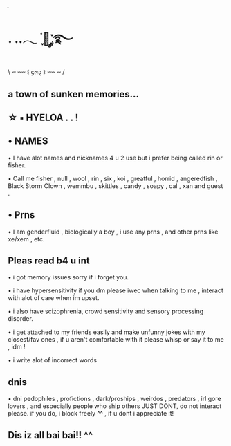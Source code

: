 #

#
 ִֶָ
 #         . ..𓂃 ࣪ ִֶָ🪽་༘࿐ 
\  ⏔ ⏔⏔ ꒰ ᧔ෆ᧓ ꒱ ⏔⏔ ⏔  /
##
## a town of sunken memories...

## ☆ ▪︎ HYELOA . . !

## • NAMES
• I have alot names and nicknames 4 u 2 use but i prefer being called rin or fisher. 

• Call me fisher , null , wool , rin , six , koi , greatful , horrid , angeredfish , Black Storm Clown , wemmbu , skittles , candy , soapy , cal , xan and guest .
##
## • Prns 
• I am genderfluid , biologically a boy , i use any prns , and other prns like xe/xem , etc.
##
## Pleas read b4 u int
• i got memory issues sorry if i forget you. 

• i have hypersensitivity if you dm please iwec when talking to me , interact with alot of care when im upset.

• i also have scizophrenia, crowd sensitivity and sensory processing disorder. 

• i get attached to my friends easily and make unfunny jokes with my closest/fav ones , if u aren't comfortable with it please whisp or say it to me , idm !

• i write alot of incorrect words
##
## dnis
• dni pedophiles , profictions , dark/proships , weirdos , predators , irl gore lovers , and especially people who ship others JUST DONT, do not interact please. if you do, i block freely ^^ , if u dont i appreciate it!
##
## Dis iz all bai bai!! ^^
